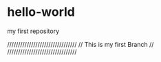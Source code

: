 # hello-world
my first repository

////////////////////////////////
//  This is my first Branch   //
////////////////////////////////
